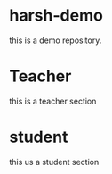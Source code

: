 # harsh-demo
this is a demo repository.

# Teacher
this is a teacher section

# student
this us a student section